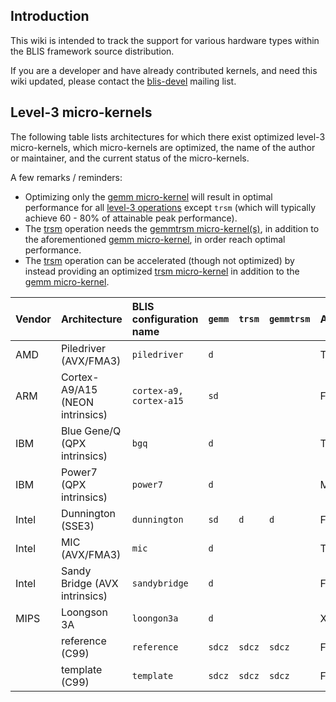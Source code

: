 ## Introduction ##

This wiki is intended to track the support for various hardware types within the BLIS framework source distribution.

If you are a developer and have already contributed kernels, and need this wiki updated, please contact the [blis-devel](http://groups.google.com/group/blis-devel) mailing list.


## Level-3 micro-kernels ##

The following table lists architectures for which there exist optimized level-3 micro-kernels, which micro-kernels are optimized, the name of the author or maintainer, and the current status of the micro-kernels.

A few remarks / reminders:
  * Optimizing only the [gemm micro-kernel](KernelsHowTo#gemm_micro-kernel.md) will result in optimal performance for all [level-3 operations](BLISAPIQuickReference#Level-3_operations.md) except `trsm` (which will typically achieve 60 - 80% of attainable peak performance).
  * The [trsm](BLISAPIQuickReference#trsm.md) operation needs the [gemmtrsm micro-kernel(s)](KernelsHowTo#gemmtrsm_micro-kernels.md), in addition to the aforementioned [gemm micro-kernel](KernelsHowTo#gemm_micro-kernel.md), in order reach optimal performance.
  * The [trsm](BLISAPIQuickReference#trsm.md) operation can be accelerated (though not optimized) by instead providing an optimized [trsm micro-kernel](KernelsHowTo#trsm_micro-kernels.md) in addition to the [gemm micro-kernel](KernelsHowTo#gemm_micro-kernel.md).

| Vendor | Architecture                  | BLIS configuration name | `gemm` | `trsm` | `gemmtrsm` | Author/maintainer(s) | Status/Comments |
|:-------|:------------------------------|:------------------------|:-------|:-------|:-----------|:---------------------|:----------------|
| AMD    | Piledriver (AVX/FMA3)         | `piledriver`            |  `d`   |        |            | Tyler Smith          | Testing         |
| ARM    | Cortex-A9/A15 (NEON intrinsics) | `cortex-a9, cortex-a15`  | `sd`   |        |            | Francisco Igual      | Testing         |
| IBM    | Blue Gene/Q (QPX intrinsics)  | `bgq`                   |  `d`   |        |            | Tyler Smith          | Testing         |
| IBM    | Power7 (QPX intrinsics)       | `power7`                |  `d`   |        |            | Mike Kistler         | Testing         |
| Intel  | Dunnington (SSE3)             | `dunnington`            | `sd`   |  `d`   |  `d`       | Field Van Zee        | Testing         |
| Intel  | MIC (AVX/FMA3)                | `mic`                   |  `d`   |        |            | Tyler Smith          | Testing         |
| Intel  | Sandy Bridge (AVX intrinsics) | `sandybridge`           |  `d`   |        |            | Francisco Igual      | Testing         |
| MIPS   | Loongson 3A                   | `loongon3a`             |  `d`   |        |            | Xianyi Zhang         | Testing         |
|        | reference (C99)               | `reference`             | `sdcz` | `sdcz` | `sdcz`     | Field Van Zee        | Stable          |
|        | template (C99)                | `template`              | `sdcz` | `sdcz` | `sdcz`     | Field Van Zee        | Stable          |